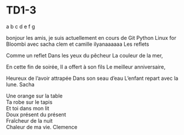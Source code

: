 # TD1-3


a
b
c
d
e
f
g

bonjour les amis, je suis actuellement en cours de Git
Python
Linux
for Bloombi
avec sacha
clem et camille 
ilyanaaaaaa
Les reflets

Comme un reflet
Dans les yeux du pêcheur
La couleur de la mer,

En cette fin de soirée, 
Il a offert à son fils
Le meilleur anniversaire,

Heureux de l’avoir attrapée
Dans son seau d’eau
L’enfant repart avec la lune.
Sacha

Une orange sur la table  
Ta robe sur le tapis  
Et toi dans mon lit  
Doux présent du présent  
Fraîcheur de la nuit  
Chaleur de ma vie.
Clemence 



